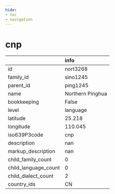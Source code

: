 ```yaml
---
hide:
- toc
- navigation
---
```

# cnp
|                      | info             |
|:---------------------|:-----------------|
| id                   | nort3268         |
| family_id            | sino1245         |
| parent_id            | ping1245         |
| name                 | Northern Pinghua |
| bookkeeping          | False            |
| level                | language         |
| latitude             | 25.218           |
| longitude            | 110.045          |
| iso639P3code         | cnp              |
| description          | nan              |
| markup_description   | nan              |
| child_family_count   | 0                |
| child_language_count | 0                |
| child_dialect_count  | 2                |
| country_ids          | CN               |